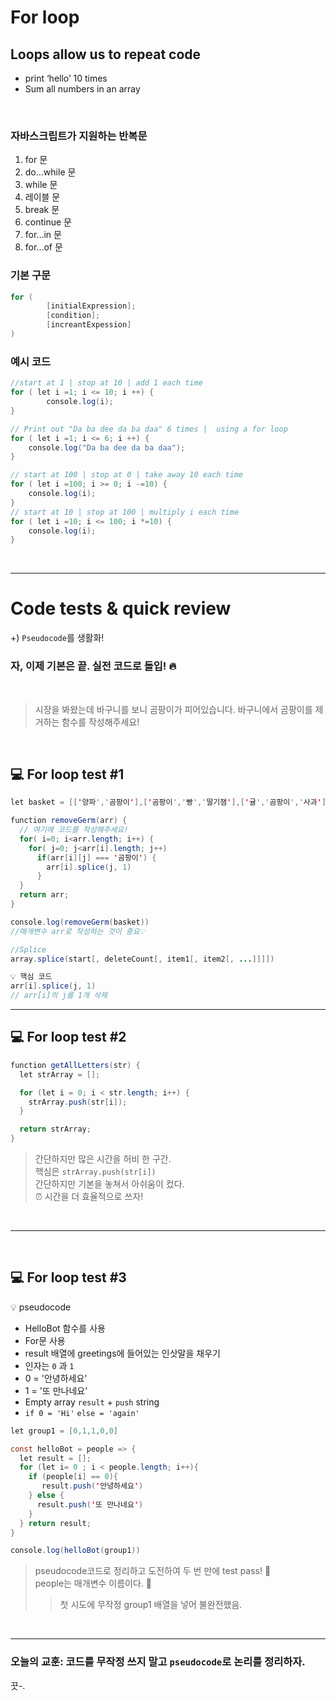 # For loop
## Loops allow us to repeat code

- print ‘hello’ 10 times
- Sum all numbers in an array

<br>

### 자바스크립트가 지원하는 반복문 
1. for 문
1. do...while 문
1. while 문
1. 레이블 문
1. break 문
1. continue 문
1. for...in 문
1. for...of 문

### 기본 구문
``` java script
for (
		[initialExpression];
		[condition];
		[increantExpession]
)
```

### 예시 코드

```java script
//start at 1 | stop at 10 | add 1 each time
for ( let i =1; i <= 10; i ++) {
		console.log(i);
}

// Print out "Da ba dee da ba daa" 6 times |  using a for loop
for ( let i =1; i <= 6; i ++) {
	console.log("Da ba dee da ba daa");
}

// start at 100 | stop at 0 | take away 10 each time
for ( let i =100; i >= 0; i -=10) {
	console.log(i);
}
// start at 10 | stop at 100 | multiply i each time
for ( let i =10; i <= 100; i *=10) {
	console.log(i);
}
```
<br>

---
# Code tests & quick review
+) `Pseudocode`를 생활화!

### 자, 이제 기본은 끝. 실전 코드로 돌입! 🔥
<br>

>시장을 봐왔는데 바구니를 보니 곰팡이가 피어있습니다.
바구니에서 곰팡이를 제거하는 함수를 작성해주세요!

<br>


## 💻 For loop test #1

```java script
let basket = [['양파','곰팡이'],['곰팡이','빵','딸기잼'],['귤','곰팡이','사과']];

function removeGerm(arr) {
  // 여기에 코드를 작성해주세요!
  for( i=0; i<arr.length; i++) {
    for( j=0; j<arr[i].length; j++)
      if(arr[i][j] === '곰팡이') {
        arr[i].splice(j, 1)
      }
  }
  return arr;
}

console.log(removeGerm(basket))
//매개변수 arr로 작성하는 것이 중요💡
```



```java script
//Splice
array.splice(start[, deleteCount[, item1[, item2[, ...]]]])
```

```java script
💡 핵심 코드
arr[i].splice(j, 1)
// arr[i]의 j를 1개 삭제
```

<hr>

## 💻 For loop test #2
```java script
function getAllLetters(str) {
  let strArray = [];

  for (let i = 0; i < str.length; i++) {
    strArray.push(str[i]);
  }

  return strArray;
}
```
> 간단하지만 많은 시간을 허비 한 구간. <br> 
핵심은 `strArray.push(str[i])` <br>
> 간단하지만 기본을 놓쳐서 아쉬움이 컸다.<br>
⏰ 시간을 더 효율적으로 쓰자!

<br>
<hr>
<br>

## 💻 For loop test #3

💡 pseudocode
- HelloBot 함수를 사용
- For문 사용
- result 배열에 greetings에 들어있는 인삿말을 채우기
- 인자는 `0` 과 `1`
- 0 = '안녕하세요'
- 1 = '또 만나네요'
- Empty array `result` + `push` string
- `if 0 = 'Hi'` `else = 'again'`

```Java script
let group1 = [0,1,1,0,0]

const helloBot = people => {
  let result = [];
  for (let i= 0 ; i < people.length; i++){
    if (people[i] == 0){
       result.push('안녕하세요')
    } else {
      result.push('또 만나네요')
    }
  } return result;
} 

console.log(helloBot(group1))
```
> pseudocode코드로 정리하고 도전하여 두 번 만에 test pass! 👏 <br>
> people는 매개변수 이름이다. 🤫
> > 첫 시도에 무작정 group1 배열을 넣어 불완전했음.
<br>
<hr>

### 오늘의 교훈: 코드를 무작정 쓰지 말고 `pseudocode`로 논리를 정리하자. 

끗-.
